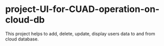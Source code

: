 # project-UI-for-CUAD-operation-on-cloud-db
This project helps to add, delete, update, display users data to and from cloud database.
